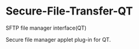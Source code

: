 # Secure-File-Transfer-QT
SFTP file manager interface(QT)

Secure file manager applet plug-in for QT.
